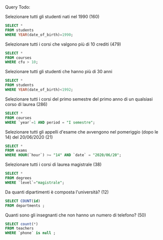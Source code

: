 Query Todo:

Selezionare tutti gli studenti nati nel 1990 (160)

```sql
SELECT * 
FROM students 
WHERE YEAR(date_of_birth)=1990;
```


Selezionare tutti i corsi che valgono più di 10 crediti (479)

```sql
SELECT * 
FROM courses
WHERE cfu > 10;
```


Selezionare tutti gli studenti che hanno più di 30 anni

```sql
SELECT * 
FROM students 
WHERE YEAR(date_of_birth)<1992;
```


Selezionare tutti i corsi del primo semestre del primo anno di un qualsiasi corso di laurea (286)

```sql
SELECT * 
FROM courses 
WHERE `year`=1 AND period = "I semestre";
```


Selezionare tutti gli appelli d'esame che avvengono nel pomeriggio (dopo le 14) del 20/06/2020 (21)

```sql
SELECT * 
FROM exams 
WHERE HOUR(`hour`) >= "14" AND `date` = "2020/06/20";
```


Selezionare tutti i corsi di laurea magistrale (38)

```sql
SELECT * 
FROM degrees 
WHERE `level`="magistrale";
```


Da quanti dipartimenti è composta l'università? (12)

```sql
SELECT COUNT(id)
FROM departments ;
```


Quanti sono gli insegnanti che non hanno un numero di telefono? (50)

```sql
SELECT count(*)
FROM teachers
WHERE `phone` is null ;
```


